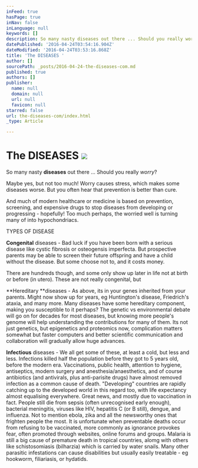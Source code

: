 ```yaml
---
inFeed: true
hasPage: true
inNav: false
inLanguage: null
keywords: []
description: So many nasty diseases out there ... Should you really worry?
datePublished: '2016-04-24T03:54:16.904Z'
dateModified: '2016-04-24T03:53:16.868Z'
title: 'The DISEASES '
author: []
sourcePath: _posts/2016-04-24-the-diseases-com.md
published: true
authors: []
publisher:
  name: null
  domain: null
  url: null
  favicon: null
starred: false
url: the-diseases-com/index.html
_type: Article

---
```

# The DISEASES ![](https://the-grid-user-content.s3-us-west-2.amazonaws.com/89f5a723-5428-4cbb-8e2b-196dc295ba1e.png)

So many nasty **diseases** out there ... Should you really _worry_?

Maybe yes, but not too much! Worry causes stress, which makes some diseases worse. But you often hear that prevention is better than cure.

And much of modern healthcare or medicine is based on prevention, screening, and expensive drugs to stop diseases from developing or progressing - hopefully! Too much perhaps, the worried well is turning many of into hypochondriacs.

TYPES OF DISEASE

**Congenital** diseases - Bad luck if you have been born with a serious disease like cystic fibrosis or osteogensis imperfecta. But prospective parents may be able to screen their future offspring and have a child without the disease. But some choose not to, and it costs money.

There are hundreds though, and some only show up later in life not at birth or before (in utero). These are not really congenital, but

**Hereditary **diseases - As above, its in your genes inherited from your parents. Might now show up for years, eg Huntington's disease, Friedrich's ataxia, and many more. Many diseases have some hereditary component, making you susceptible to it perhaps? The genetic vs environmental debate will go on for decades for most diseases, but knowing more people's genome will help understanding the contributions for many of them. Its not just genetics, but epigenetics and proteomics now, complication matters somewhat but faster computers and better scientific communication and collaboration will gradually allow huge advances.

**Infectious** diseases - We all get some of these, at least a cold, but less and less. Infections killed half the population before they got to 5 years old, before the modern era. Vaccinations, public health, attention to hygiene, antiseptics, modern surgery and anesthesia/anaesthetics, and of course antibiotics (and antivirals, plus anti-parisite drugs) have almost removed infection as a common cause of death. "Developing" countries are rapidly catching up to the developed world in this regard too, with life expectancy almost equalising everywhere. Great news, and mostly due to vaccination in fact. People still die from sepsis (often unrecognised early enough), bacterial meningitis, viruses like HIV, hepatitis C (or B still), dengue, and influenza. Not to mention ebola, zika and all the newsworthy ones that frighten people the most. It is unfortunate when preventable deaths occur from refusing to be vaccinated, more commonly as ignorance provokes fear, often promoted through websites, online forums and groups. Malaria is still a big cause of premature death in tropical countries, alomg with others like schistosomiasis (bilharzia) which is carried by water snails. Many other parasitic infestations can cause disabilities but usually easily treatable - eg hookworm, filiariasis, or hydatids.